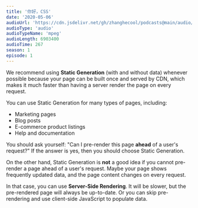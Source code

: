 ```yaml
---
title: '你好，CSS'
date: '2020-05-06'
audioUrl: 'https://cdn.jsdelivr.net/gh/zhanghecool/podcasts@main/audio/hello.mp3'
audioType: 'audio'
audioTypeName: 'mpeg'
audioLength: 6903400
audioTime: 267
season: 1
episode: 1
---
```


We recommend using **Static Generation** (with and without data) whenever possible because your page can be built once and served by CDN, which makes it much faster than having a server render the page on every request.

You can use Static Generation for many types of pages, including:

- Marketing pages
- Blog posts
- E-commerce product listings
- Help and documentation

You should ask yourself: "Can I pre-render this page **ahead** of a user's request?" If the answer is yes, then you should choose Static Generation.

On the other hand, Static Generation is **not** a good idea if you cannot pre-render a page ahead of a user's request. Maybe your page shows frequently updated data, and the page content changes on every request.

In that case, you can use **Server-Side Rendering**. It will be slower, but the pre-rendered page will always be up-to-date. Or you can skip pre-rendering and use client-side JavaScript to populate data.

